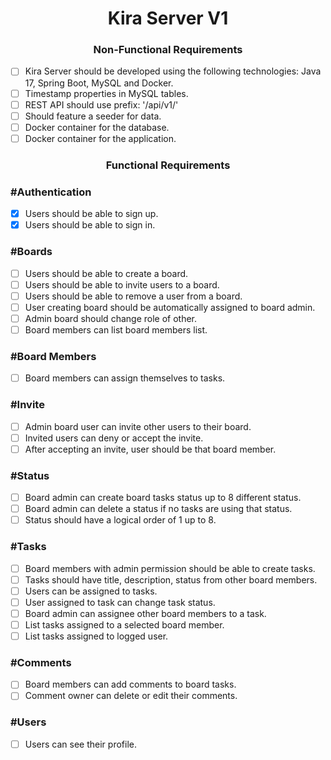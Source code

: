 <h1 align="center"> 
	Kira Server V1
</h1>

<h3 align="center"> 
	Non-Functional Requirements
</h3>

- [ ] Kira Server should be developed using the following technologies: Java 17, Spring Boot, MySQL and Docker.
- [ ] Timestamp properties in MySQL tables.
- [ ] REST API should use prefix: '/api/v1/'
- [ ] Should feature a seeder for data.
- [ ] Docker container for the database.
- [ ] Docker container for the application.

<h3 align="center"> 
	Functional Requirements
</h3>

### #Authentication

- [x] Users should be able to sign up.
- [x] Users should be able to sign in.

### #Boards

- [ ] Users should be able to create a board.
- [ ] Users should be able to invite users to a board.
- [ ] Users should be able to remove a user from a board.
- [ ] User creating board should be automatically assigned to board admin.
- [ ] Admin board should change role of other.
- [ ] Board members can list board members list.

### #Board Members
- [ ] Board members can assign themselves to tasks.

### #Invite

- [ ] Admin board user can invite other users to their board.
- [ ] Invited users can deny or accept the invite.
- [ ] After accepting an invite, user should be that board member.

### #Status

- [ ] Board admin can create board tasks status up to 8 different status.
- [ ] Board admin can delete a status if no tasks are using that status.
- [ ] Status should have a logical order of 1 up to 8.

### #Tasks

- [ ] Board members with admin permission should be able to create tasks.
- [ ] Tasks should have title, description, status from other board members.
- [ ] Users can be assigned to tasks.
- [ ] User assigned to task can change task status.
- [ ] Board admin can assignee other board members to a task.
- [ ] List tasks assigned to a selected board member.
- [ ] List tasks assigned to logged user.

### #Comments

- [ ] Board members can add comments to board tasks.
- [ ] Comment owner can delete or edit their comments.

### #Users

- [ ] Users can see their profile.
